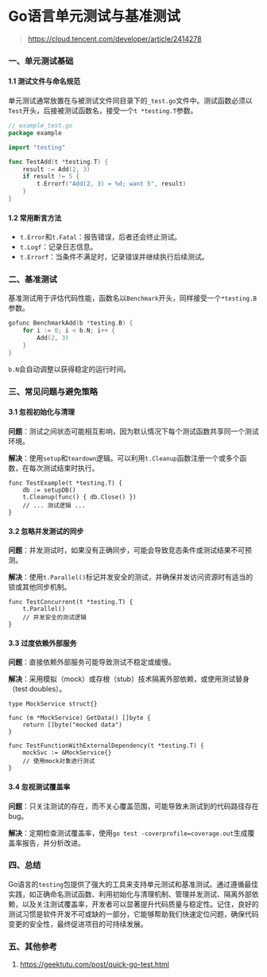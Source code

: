 # Go语言单元测试与基准测试

> https://cloud.tencent.com/developer/article/2414278

### 一、单元测试基础

#### 1.1 测试文件与命名规范

单元测试通常放置在与被测试文件同目录下的`_test.go`文件中。测试函数必须以`Test`开头，后接被测试函数名，接受一个`t *testing.T`参数。

```go
// example_test.go
package example

import "testing"

func TestAdd(t *testing.T) {
    result := Add(2, 3)
    if result != 5 {
        t.Errorf("Add(2, 3) = %d; want 5", result)
    }
}
```

#### 1.2 常用断言方法

- `t.Error`和`t.Fatal`：报告错误，后者还会终止测试。
- `t.Logf`：记录日志信息。
- `t.Errorf`：当条件不满足时，记录错误并继续执行后续测试。

### 二、基准测试

基准测试用于评估代码性能，函数名以`Benchmark`开头，同样接受一个`*testing.B`参数。

```go
gofunc BenchmarkAdd(b *testing.B) {
    for i := 0; i < b.N; i++ {
        Add(2, 3)
    }
}
```

`b.N`会自动调整以获得稳定的运行时间。

### 三、常见问题与避免策略

#### 3.1 忽视初始化与清理

**问题**：测试之间状态可能相互影响，因为默认情况下每个测试函数共享同一个测试环境。

**解决**：使用`setup`和`teardown`逻辑。可以利用`t.Cleanup`函数注册一个或多个函数，在每次测试结束时执行。

```
func TestExample(t *testing.T) {
    db := setupDB()
    t.Cleanup(func() { db.Close() })
    // ... 测试逻辑 ...
}
```

#### 3.2 忽略并发测试的同步

**问题**：并发测试时，如果没有正确同步，可能会导致竞态条件或测试结果不可预测。

**解决**：使用`t.Parallel()`标记并发安全的测试，并确保并发访问资源时有适当的锁或其他同步机制。

```
func TestConcurrent(t *testing.T) {
    t.Parallel()
    // 并发安全的测试逻辑
}
```

#### 3.3 过度依赖外部服务

**问题**：直接依赖外部服务可能导致测试不稳定或缓慢。

**解决**：采用模拟（mock）或存根（stub）技术隔离外部依赖，或使用测试替身（test doubles）。

```
type MockService struct{}

func (m *MockService) GetData() []byte {
    return []byte("mocked data")
}

func TestFunctionWithExternalDependency(t *testing.T) {
    mockSvc := &MockService{}
    // 使用mock对象进行测试
}
```

#### 3.4 忽视测试覆盖率

**问题**：只关注测试的存在，而不关心覆盖范围，可能导致未测试到的代码路径存在bug。

**解决**：定期检查测试覆盖率，使用`go test -coverprofile=coverage.out`生成覆盖率报告，并分析改进。

### 四、总结

Go语言的`testing`包提供了强大的工具来支持单元测试和基准测试。通过遵循最佳实践，如正确命名测试函数、利用初始化与清理机制、管理并发测试、隔离外部依赖，以及关注测试覆盖率，开发者可以显著提升代码质量与稳定性。记住，良好的测试习惯是软件开发不可或缺的一部分，它能够帮助我们快速定位问题，确保代码变更的安全性，最终促进项目的可持续发展。

### 五、其他参考

1. https://geektutu.com/post/quick-go-test.html